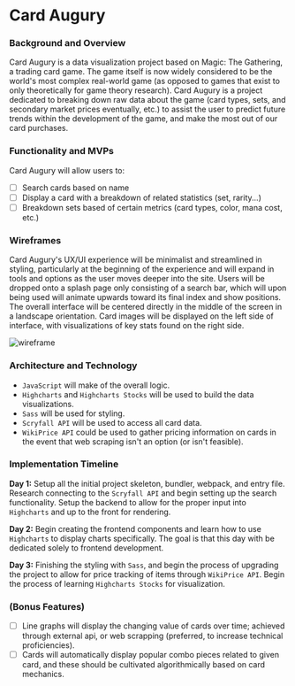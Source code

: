 # Card Augury

### Background and Overview

Card Augury is a data visualization project based on Magic: The Gathering, a trading card game. The game itself is now widely considered to be the world's most complex real-world game (as opposed to games that exist to only theoretically for game theory research). Card Augury is a project dedicated to breaking down raw data about the game (card types, sets, and secondary market prices eventually, etc.) to assist the user to predict future trends within the development of the game, and make the most out of our card purchases.

### Functionality and MVPs

Card Augury will allow users to:
- [ ] Search cards based on name
- [ ] Display a card with a breakdown of related statistics (set, rarity...)
- [ ] Breakdown sets based of certain metrics (card types, color, mana cost, etc.)

### Wireframes 

Card Augury's UX/UI experience will be minimalist and streamlined in styling, particularly at the beginning of the experience and will expand in tools and options as the user moves deeper into the site. Users will be dropped onto a splash page only consisting of a search bar, which will upon being used will animate upwards toward its final index and show positions. The overall interface will be centered directly in the middle of the screen in a landscape orientation. Card images will be displayed on the left side of interface, with visualizations of key stats found on the right side.

![wireframe](https://user-images.githubusercontent.com/56661062/80325017-81aa7c00-8801-11ea-8b71-d779b860cc59.png)

### Architecture and Technology 

- `JavaScript` will make of the overall logic.
- `Highcharts` and `Highcharts Stocks` will be used to build the data visualizations.
- `Sass` will be used for styling.
- `Scryfall API` will be used to access all card data.
- `WikiPrice API` could be used to gather pricing information on cards in the event that web scraping isn't an option (or isn't feasible).

### Implementation Timeline

**Day 1:** Setup all the initial project skeleton, bundler, webpack, and entry file. Research connecting to the `Scryfall API` and begin setting up the search functionality. Setup the backend to allow for the proper input into `Highcharts` and up to the front for rendering.

**Day 2:** Begin creating the frontend components and learn how to use `Highcharts` to display charts specifically. The goal is that this day with be dedicated solely to frontend development.

**Day 3:** Finishing the styling with `Sass`, and begin the process of upgrading the project to allow for price tracking of items through `WikiPrice API`. Begin the process of learning `Highcharts Stocks` for visualization.


### (Bonus Features)

- [ ] Line graphs will display the changing value of cards over time; achieved through external api, or web scrapping (preferred, to increase technical proficiencies).
- [ ] Cards will automatically display popular combo pieces related to given card, and these should be cultivated algorithmically based on card mechanics.
